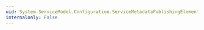 ```yaml
---
uid: System.ServiceModel.Configuration.ServiceMetadataPublishingElement.PolicyVersion
internalonly: False
---
```

